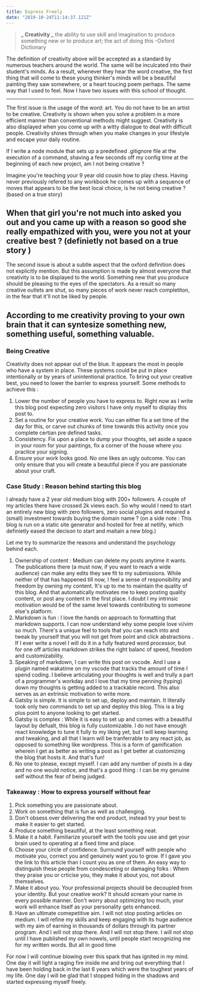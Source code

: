 ```yaml
---
title: Express Freely
date: "2019-10-24T11:14:37.121Z"
---
```


> **_ Creativity _**
> ​the ability to use skill and imagination to produce something new or to produce art;
> the act of doing this
> -Oxford Dictionary

The definition of creativity above will be accepted as a standard by numerous teachers around the world. The same will be inculcated into their student's minds. As a result, whenever they hear the word creative, the first thing that will come to these young thinker's minds will be a beautiful painting they saw somewhere, or a heart toucing poem perhaps. The same way that I used to feel.
Now I have two issues with this school of thought.

---

The first issue is the usage of the word: art. You do not have to be an artist to be creative. Creativity is shown when you solve a problem in a more efficient manner than conventional methods might suggest. Creativity is also displayed when you come up with a witty dialogue to deal with difficult people. Creativity shines through when you make changes in your lifestyle and escape your daily routine.

If I write a node module that sets up a predefined .gitignore file at the execution of a command, shaving a few seconds off my config time at the beginning of each new project, am I not being creative ?

Imagine you're teaching your 9 year old cousin how to play chess. Having never previously refered to any workbook he comes up with a sequence of moves that appears to be the best local choice, is he not being creative ? (based on a true story)

## When that girl you're not much into asked you out and you came up with a reason so good she really empathized with you, were you not at your creative best ? (definietly not based on a true story )

The second issue is about a subtle aspect that the oxford definition does not explicitly mention. But this assumption is made by almost everyone that creativity is to be displayed to the world. Something new that you produce should be pleasing to the eyes of the spectators. As a result so many creative outlets are shut, so many pieces of work never reach completiton, in the fear that it'll not be liked by people.

## According to me creativity proving to your own brain that it can syntesize something new, something useful, something valuable.

### Being Creative

Creativity does not appear out of the blue. It appears the most in people who have a system in place. These systems could be put in place intentionally or by years of unintentional practice. To bring out your creative best, you need to lower the barrier to express yourself. Some methods to achieve this :

1. Lower the number of people you have to express to. Right now as I write this blog post expecting zero visitors I have only myself to display this post to.
2. Set a routine for your creative work. You can either fix a set time of the day for this, or carve out chunks of time towards this activity once you complete certian pre defined tasks.
3. Consistency. Fix upon a place to dump your thoughts, set aside a space in your room for your paintings, fix a corner of the house where you practice your signing.
4. Ensure your work looks good. No one likes an ugly outcome. You can only ensure that you will create a beautiful piece if you are passionate about your craft.

### Case Study : Reason behind starting this blog

I already have a 2 year old medium blog with 200+ followers. A couple of my articles there have crossed 2k views each. So why would I need to start an entirely new blog with zero followers, zero social plugins and required a (small) investment towards buying the domain name ? (on a side note : This blog is run on a static site generator and hosted for free at netlify, which definietly eased the decison to start and maitain a new blog.)

Let me try to summarize the reasons and understand the psychology behind each.

1. Ownership of content : Medium can delete my posts anytime it wants. The publications there (a must now, if you want to reach a wide audience) can make any edits they see fit to my submissions. While neither of that has happened till now, I feel a sense of responsibility and freedom by owning my content. It's up to me to maintain the quality of this blog. And that automatically motivates me to keep posting quality content, or post any content in the first place. I doubt I my intrinsic motivation would be of the same level towards contributing to someone else's platform.
2. Markdown is fun : I love the hands on approach to formatting that markdown supports. I can now understand why some people love vi/vim so much. There's a unique feel to tools that you can reach into and tweak by yourself that you will not get from point and click abstractions . If I ever write a novel I will do it in a fully featured word processor, but for one off articles markdown strikes the right balanc of speed, freedom and customizability.
3. Speaking of markdown, I can write this post on vscode. And I use a plugin named wakatime on my vscode that tracks the amount of time I spend coding. I believe articulating your thoughts is well and trully a part of a programmer's workday and I love that my time penning (typing) down my thoughts is getting added to a trackable record. This also serves as an extrinsic motivation to write more.
4. Gatsby is simple. It is simple to set up, deploy and maintain. It literally took only two commands to set up and deploy this blog. This is a big plus point to anyone looking to get started.
5. Gatsby is complex : While it is easy to set up and comes with a beautiful layout by defualt, this blog is fully customizable. I do not have enough react knowledge to tune it fully to my liking yet, but I will keep learning and tweaking, and all that I learn will be tranferrable to any react job, as opposed to something like wordpress. This is a form of gamification wherein I get as better as writing a post as I get better at customizing the blog that hosts it. And that's fun!
6. No one to please, except myself. I can add any number of posts in a day and no one would notice, and that's a good thing : I can be my genuine self without the fear of being judged.

### Takeaway : How to express yourself without fear

1. Pick something you are passionate about.
2. Work on something that is fun as well as challenging.
3. Don't obsess over delivering the end product, instead try your best to make it easier to get started.
4. Produce something beautiful, at the least something neat.
5. Make it a habit. Familiarize yourself with the tools you use and get your brain used to operating at a fixed time and place.
6. Choose your circle of confidence. Surround yourself with people who motivate you, correct you and genuinely want you to grow. If I gave you the link to this article than I count you as one of them. An easy way to distinguish these people from condesceting or damaging folks : Whem they praise you or crticise you, they make it about you, not about themselves.
7. Make it about you. Your professional projects should be decoupled from your identity. But your creative work? It should scream your name in every possible manner. Don't worry about optimizing too much, your work will enhance itself as your personality gets enhanced.
8. Have an ultimate comepetitive aim. I will not stop posting articles on medium. I will refine my skills and keep engaging with its huge audience with my aim of earning in thousands of dollars through its partner program. And I will not stop there. And I will not stop there. I will not stop until I have published my own nowels, until people start recognizing me for my written words. But all in good time

For now I will continue blowing over this spark that has ignited in my mind. One day it will light a raging fire inside me and bring out everything that I have been holding back in the last 6 years which were the toughest years of my life. One day I will be glad that I stopped hiding in the shadows and started expressing myself freely.
